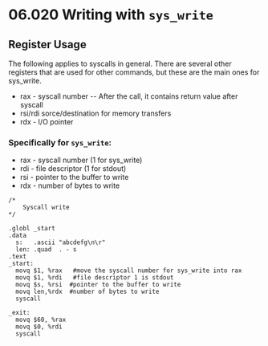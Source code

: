 # 06.020 Writing with `sys_write`

## Register Usage

The following applies to syscalls in general.  There are several other registers that are used for other commands, but these are the main ones for sys_write.

* rax - syscall number -- After the call, it contains return value after syscall
* rsi/rdi sorce/destination for memory transfers
* rdx - I/O pointer

### Specifically for `sys_write`:

* rax - syscall number (1 for sys_write)
* rdi - file descriptor (1 for stdout)
* rsi - pointer to the buffer to write
* rdx - number of bytes to write


```
/*
    Syscall write
*/

.globl _start
.data
  s:   .ascii "abcdefg\n\r"
  len: .quad  . - s
.text
_start:
  movq $1, %rax   #move the syscall number for sys_write into rax
  movq $1, %rdi   #file descriptor 1 is stdout
  movq $s, %rsi  #pointer to the buffer to write
  movq len,%rdx  #number of bytes to write
  syscall

_exit:
  movq $60, %rax
  movq $0, %rdi
  syscall
```
